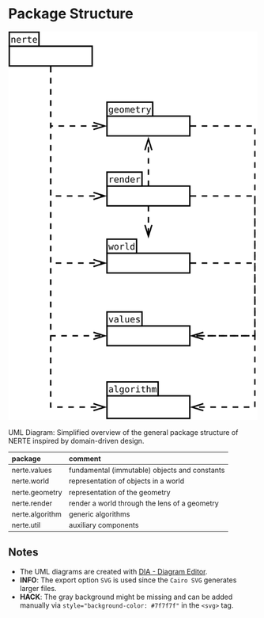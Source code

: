 # Package Structure

![UML](/doc/uml_diagrams/nerte.svg)

UML Diagram: Simplified overview of the general package structure of NERTE inspired by domain-driven design.

|package|comment|
|:-|:-|
|nerte.values|fundamental (immutable) objects and constants|
|nerte.world|representation of objects in a world|
|nerte.geometry|representation of the geometry|
|nerte.render|render a world through the lens of a geometry|
|nerte.algorithm|generic algorithms|
|nerte.util|auxiliary components|


## Notes
- The UML diagrams are created with [DIA - Diagram Editor](https://en.wikipedia.org/wiki/Dia_%28software%29).
- __INFO__: The export option `SVG` is used since the `Cairo SVG` generates larger files.
- __HACK__: The gray background might be missing and can be added manually via `style="background-color: #7f7f7f"` in the `<svg>` tag.
